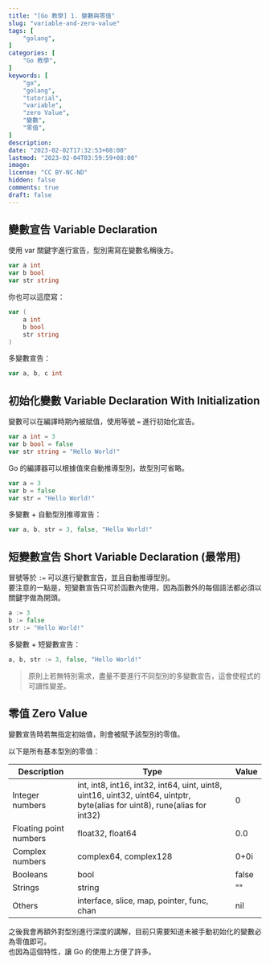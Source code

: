 ```yaml
---
title: "[Go 教學] 1. 變數與零值"
slug: "variable-and-zero-value"
tags: [
    "golang",
]
categories: [
    "Go 教學",
]
keywords: [
    "go",
    "golang",
    "tutorial",
    "variable",
    "zero Value",
    "變數",
    "零值",
]
description:
date: "2023-02-02T17:32:53+08:00"
lastmod: "2023-02-04T03:59:59+08:00"
image:
license: "CC BY-NC-ND"
hidden: false
comments: true
draft: false
---
```


## 變數宣告 Variable Declaration

使用 var 關鍵字進行宣告，型別需寫在變數名稱後方。

```go
var a int
var b bool
var str string
```

你也可以這麼寫：

```go
var (
    a int
    b bool
    str string
)
```

多變數宣告：

```go
var a, b, c int
```

## 初始化變數 Variable Declaration With Initialization

變數可以在編譯時期內被賦值，使用等號 `=` 進行初始化宣告。

```go
var a int = 3
var b bool = false
var str string = "Hello World!"
```

Go 的編譯器可以根據值來自動推導型別，故型別可省略。

```go
var a = 3
var b = false
var str = "Hello World!"
```

多變數 + 自動型別推導宣告：

```go
var a, b, str = 3, false, "Hello World!"
```

## 短變數宣告 Short Variable Declaration (最常用)

冒號等於 `:=` 可以進行變數宣告，並且自動推導型別。  
要注意的一點是，短變數宣告只可於函數內使用，因為函數外的每個語法都必須以關鍵字做為開頭。

```go
a := 3
b := false
str := "Hello World!"
```

多變數 + 短變數宣告：

```go
a, b, str := 3, false, "Hello World!"
```

> 原則上若無特別需求，盡量不要進行不同型別的多變數宣告，這會使程式的可讀性變差。

## 零值 Zero Value

變數宣告時若無指定初始值，則會被賦予該型別的零值。

以下是所有基本型別的零值：

| Description | Type | Value |
| ---------------------- | - | - |
| Integer numbers        | int, int8,  int16, int32, int64, uint, uint8, uint16, uint32, uint64, uintptr, byte(alias for uint8), rune(alias for int32) | 0 |
| Floating point numbers | float32, float64 | 0.0 |
| Complex numbers        | complex64, complex128 | 0+0i |
| Booleans               | bool | false |
| Strings                | string | "" |
| Others                 | interface, slice, map, pointer, func, chan | nil |

之後我會再額外對型別進行深度的講解，目前只需要知道未被手動初始化的變數必為零值即可。  
也因為這個特性，讓 Go 的使用上方便了許多。
